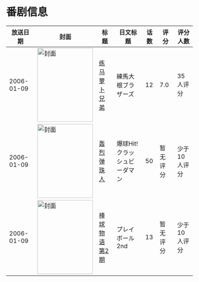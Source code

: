 # 番剧信息

|放送日期|封面|标题|日文标题|话数|评分|评分人数|
|---|---|---|---|---|---|---|
|2006-01-09|<img src="//lain.bgm.tv/pic/cover/c/13/71/28024_IF3O1.jpg" alt="封面" style="width:150px;height:200px;object-fit:cover;">|[练马萝卜兄弟](https://bangumi.tv/subject/28024)|練馬大根ブラザーズ|12|7.0|35人评分|
|2006-01-09|<img src="//lain.bgm.tv/pic/cover/c/d3/61/35985_Z36v7.jpg" alt="封面" style="width:150px;height:200px;object-fit:cover;">|[轰烈弹珠人](https://bangumi.tv/subject/35985)|爆球Hit! クラッシュビーダマン|50|暂无评分|少于10人评分|
|2006-01-09|<img src="//lain.bgm.tv/pic/cover/c/a9/02/113902_r7nW9.jpg" alt="封面" style="width:150px;height:200px;object-fit:cover;">|[棒球物语 第2期](https://bangumi.tv/subject/113902)|プレイボール 2nd|13|暂无评分|少于10人评分|
